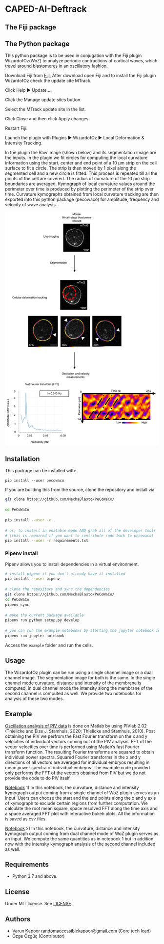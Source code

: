 # CAPED-AI-Deftrack
## The Fiji package

## The Python package
This python package is to be used in conjugation with the Fiji plugin WizardofOz(WoZ) to analyze periodic contractions of cortical waves, which travel around blastomeres in an oscillatory fashion. 

Download Fiji from [Fiji](https://imagej.github.io/), After download open Fiji and to install the Fiji plugin WizardofOz check the update cite MTrack. 

Click Help ▶ Update....

Click the Manage update sites button.

Select the MTrack update site in the list.

Click Close and then click Apply changes.

Restart Fiji.

Launch the plugin with Plugins ▶ WizardofOz ▶ Local Deformation & Intensity Tracking.

In the plugin the Raw image (shown below) and its segmentation image are the inputs. In the plugin we fit circles for computing the local curvature
information using the start, center and end
point of a 10 μm strip on the cell surface to fit
a circle. The strip is then moved by 1 pixel
along the segmented cell and a new circle is
fitted. This process is repeated till all the
points of the cell are covered. The radius of
curvature of the 10 μm strip boundaries are
averaged. Kymograph of local curvature
values around the perimeter over time is
produced by plotting the perimeter of the strip
over time.
Curvature kymographs obtained from local
curvature tracking are then exported into this python package (pecowaco) for amplitude, frequency and velocity of wave analysis. 

![Notebook Description](https://github.com/Kapoorlabs-paris/PeCoWaCo/blob/main/Images/PastedGraphic.png)

## Installation
This package can be installed with:

`pip install --user pecowaco`

If you are building this from the source, clone the repository and install via

```bash
git clone https://github.com/MechaBlasto/PeCoWaCo/

cd PeCoWaCo

pip install --user -e .

# or, to install in editable mode AND grab all of the developer tools
# (this is required if you want to contribute code back to pecowaco)
pip install --user -r requirements.txt
```

### Pipenv install

Pipenv allows you to install dependencies in a virtual environment.

```bash
# install pipenv if you don't already have it installed
pip install --user pipenv

# clone the repository and sync the dependencies
git clone https://github.com/MechaBlasto/PeCoWaCo/
cd PeCoWaCo
pipenv sync

# make the current package available
pipenv run python setup.py develop

# you can run the example notebooks by starting the jupyter notebook inside the virtual env
pipenv run jupyter notebook
```

Access the `example` folder and run the cells.


## Usage
The WizardofOz plugin can be run using a single channel image or a dual channel image. The segmentation image for both is the same. In the single channel mode curvature, distance and intensity of the membrane is computed, in dual channel mode the intensity along the membrane of the second channel is computed as well. We provide two notebooks for analysis of these two modes.

## Example

[Oscillation analysis of PIV data](https://github.com/kapoorlab/PeCoWaCo/blob/main/examples/PIV_Analysis/Analyze_PIV.m) is done on Matlab by using PIVlab 2.02 (Thielicke and Eize J. Stamhuis, 2020; Thielicke and Stamhuis, 2010). Post obtaining the PIV we perfrom the Fast Fourier transform on the x and y velocities of individual vectors coming out of the PIV analysis. FFT of the vector
velocities over time is performed using
Matlab’s fast Fourier transform function. The
resulting Fourier transforms are squared to
obtain individual power spectra. Squared
Fourier transforms in the x and y directions of
all vectors are averaged for individual
embryos resulting in mean power spectra of
individual embryos. The example code provided only performs the FFT of the vectors obtained from PIV but we do not provide the code to do PIV itself.

[Notebook](https://github.com/kapoorlab/PeCoWaCo/blob/main/examples/Jupyter_Notebooks/OscillationQuantifier_3kymo.ipynb) 1)  In this notebook, the curvature, distance and intensity kymograph output coming from a single channel of WoZ plugin serves as an input. Users can choose the start and the end points along the x and y axis of kymograph to exclude certain regions from further computation. We calculate the root mean square, space resolved FFT along the time axis and a space averaged FFT plot with interactive bokeh plots. All the information is saved as csv files.

[Notebook](https://github.com/kapoorlab/PeCoWaCo/blob/main/examples/Jupyter_Notebooks/OscillationQuantifier_4kymo.ipynb) 2) In this notebook, the curvature, distance and intensity kymograph output coming from dual channel mode of WoZ plugin serves as an input. We compute the same quantities as in notebook 1 but in addition now with the intensity kymograph analysis of the second channel included as well.



## Requirements

- Python 3.7 and above.


## License

Under MIT license. See [LICENSE](LICENSE).

## Authors

- Varun Kapoor <randomaccessiblekapoor@gmail.com> (Core tech lead)
- Özge Özgüç (Contributor)


